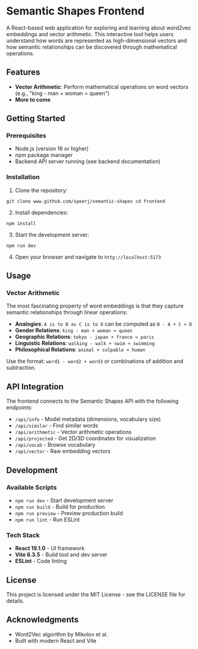 # Semantic Shapes Frontend

A React-based web application for exploring and learning about word2vec embeddings and vector arithmetic. This interactive tool helps users understand how words are represented as high-dimensional vectors and how semantic relationships can be discovered through mathematical operations.

## Features
- **Vector Arithmetic**: Perform mathematical operations on word vectors (e.g., "king - man + woman = queen")
- **More to come**

## Getting Started

### Prerequisites

- Node.js (version 16 or higher)
- npm package manager
- Backend API server running (see backend documentation)

### Installation

1. Clone the repository:
```
git clone www.github.com/speerj/semantic-shapes cd frontend
``` 

2. Install dependencies:
```
npm install
``` 

3. Start the development server:
```
npm run dev
``` 

4. Open your browser and navigate to `http://localhost:5173`

## Usage

### Vector Arithmetic

The most fascinating property of word embeddings is that they capture semantic relationships through linear operations:

- **Analogies**: `A is to B as C is to D` can be computed as `B - A + C ≈ D`
- **Gender Relations**: `king - man + woman ≈ queen`
- **Geographic Relations**: `tokyo - japan + france ≈ paris`
- **Linguistic Relations**: `walking - walk + swim ≈ swimming`
- **Philosophical Relations**: `animal + culpable ≈ human`

Use the format: `word1 - word2 + word3` or combinations of addition and subtraction.
## API Integration

The frontend connects to the Semantic Shapes API with the following endpoints:

- `/api/info` - Model metadata (dimensions, vocabulary size)
- `/api/similar` - Find similar words
- `/api/arithmetic` - Vector arithmetic operations
- `/api/projected` - Get 2D/3D coordinates for visualization
- `/api/vocab` - Browse vocabulary
- `/api/vector` - Raw embedding vectors

## Development

### Available Scripts

- `npm run dev` - Start development server
- `npm run build` - Build for production
- `npm run preview` - Preview production build
- `npm run lint` - Run ESLint

### Tech Stack

- **React 19.1.0** - UI framework
- **Vite 6.3.5** - Build tool and dev server
- **ESLint** - Code linting

## License

This project is licensed under the MIT License - see the LICENSE file for details.

## Acknowledgments

- Word2Vec algorithm by Mikolov et al.
- Built with modern React and Vite
